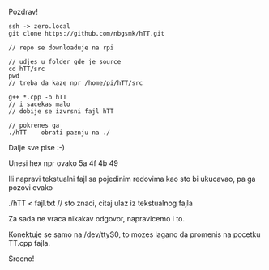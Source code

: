 
Pozdrav!

    ssh -> zero.local
    git clone https://github.com/nbgsmk/hTT.git
    
    // repo se downloaduje na rpi

    // udjes u folder gde je source
    cd hTT/src
    pwd
    // treba da kaze npr /home/pi/hTT/src

    g++ *.cpp -o hTT
    // i sacekas malo
    // dobije se izvrsni fajl hTT

    // pokrenes ga
    ./hTT    obrati paznju na ./

Dalje sve pise :-)

Unesi hex npr ovako  5a 4f 4b 49

Ili napravi tekstualni fajl sa pojedinim redovima kao sto bi ukucavao, pa ga pozovi ovako

./hTT < fajl.txt    // sto znaci, citaj ulaz iz tekstualnog fajla

    
Za sada ne vraca nikakav odgovor, napravicemo i to.

Konektuje se samo na /dev/ttyS0, to mozes lagano da promenis na pocetku TT.cpp fajla.

Srecno!



